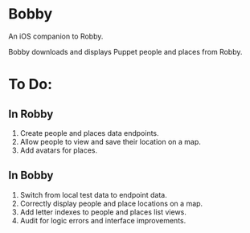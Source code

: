 # Bobby

An iOS companion to Robby.

Bobby downloads and displays Puppet people and places from Robby.  

# To Do:

## In Robby

1. Create people and places data endpoints.
2. Allow people to view and save their location on a map.
3. Add avatars for places.

## In Bobby

1. Switch from local test data to endpoint data.
2. Correctly display people and place locations on a map.
3. Add letter indexes to people and places list views.
4. Audit for logic errors and interface improvements.

